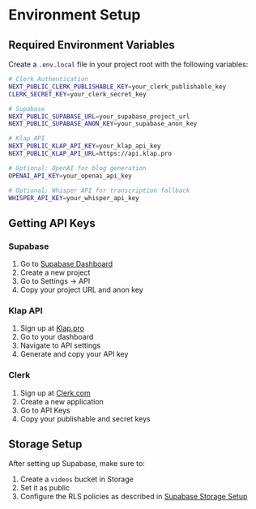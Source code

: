 # Environment Setup

## Required Environment Variables

Create a `.env.local` file in your project root with the following variables:

```bash
# Clerk Authentication
NEXT_PUBLIC_CLERK_PUBLISHABLE_KEY=your_clerk_publishable_key
CLERK_SECRET_KEY=your_clerk_secret_key

# Supabase
NEXT_PUBLIC_SUPABASE_URL=your_supabase_project_url
NEXT_PUBLIC_SUPABASE_ANON_KEY=your_supabase_anon_key

# Klap API
NEXT_PUBLIC_KLAP_API_KEY=your_klap_api_key
NEXT_PUBLIC_KLAP_API_URL=https://api.klap.pro

# Optional: OpenAI for blog generation
OPENAI_API_KEY=your_openai_api_key

# Optional: Whisper API for transcription fallback
WHISPER_API_KEY=your_whisper_api_key
```

## Getting API Keys

### Supabase
1. Go to [Supabase Dashboard](https://app.supabase.com)
2. Create a new project
3. Go to Settings → API
4. Copy your project URL and anon key

### Klap API
1. Sign up at [Klap.pro](https://klap.pro)
2. Go to your dashboard
3. Navigate to API settings
4. Generate and copy your API key

### Clerk
1. Sign up at [Clerk.com](https://clerk.com)
2. Create a new application
3. Go to API Keys
4. Copy your publishable and secret keys

## Storage Setup

After setting up Supabase, make sure to:
1. Create a `videos` bucket in Storage
2. Set it as public
3. Configure the RLS policies as described in [Supabase Storage Setup](./supabase-storage-setup.md) 